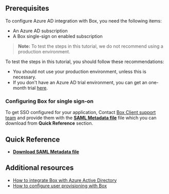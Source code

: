 
## Prerequisites

To configure Azure AD integration with Box, you need the following items:

- An Azure AD subscription
- A Box single-sign on enabled subscription

> **Note:**
> To test the steps in this tutorial, we do not recommend using a production environment.

To test the steps in this tutorial, you should follow these recommendations:

- You should not use your production environment, unless this is necessary.
- If you don't have an Azure AD trial environment, you can get an one-month trial [here](https://azure.microsoft.com/pricing/free-trial/).

### Configuring Box for single sign-on

To get SSO configured for your application, Contact [Box Client support team](https://community.box.com/t5/Community/ct-p/English) and provide them with the **[SAML Metadata file](%metadata:metadataDownloadUrl%)** file which you can download from **Quick Reference** section.

## Quick Reference

* **[Download SAML Metadata file](%metadata:metadataDownloadUrl%)**

## Additional resources

* [How to integrate Box with Azure Active Directory](active-directory-saas-box-tutorial.md)
* [How to configure user provisioning with Box](active-directory-saas-box-user-provisioning-tutorial.md)
